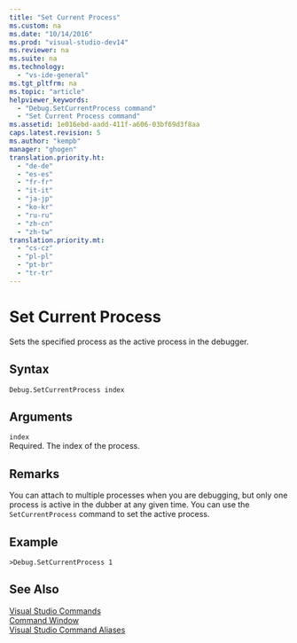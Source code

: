 ```yaml
---
title: "Set Current Process"
ms.custom: na
ms.date: "10/14/2016"
ms.prod: "visual-studio-dev14"
ms.reviewer: na
ms.suite: na
ms.technology: 
  - "vs-ide-general"
ms.tgt_pltfrm: na
ms.topic: "article"
helpviewer_keywords: 
  - "Debug.SetCurrentProcess command"
  - "Set Current Process command"
ms.assetid: 1e016ebd-aadd-411f-a606-03bf69d3f8aa
caps.latest.revision: 5
ms.author: "kempb"
manager: "ghogen"
translation.priority.ht: 
  - "de-de"
  - "es-es"
  - "fr-fr"
  - "it-it"
  - "ja-jp"
  - "ko-kr"
  - "ru-ru"
  - "zh-cn"
  - "zh-tw"
translation.priority.mt: 
  - "cs-cz"
  - "pl-pl"
  - "pt-br"
  - "tr-tr"
---
```

# Set Current Process
Sets the specified process as the active process in the debugger.  
  
## Syntax  
  
```  
Debug.SetCurrentProcess index  
```  
  
## Arguments  
 `index`  
 Required. The index of the process.  
  
## Remarks  
 You can attach to multiple processes when you are debugging, but only one process is active in the dubber at any given time. You can use the `SetCurrentProcess` command to set the active process.  
  
## Example  
  
```  
>Debug.SetCurrentProcess 1  
```  
  
## See Also  
 [Visual Studio Commands](../reference/visual-studio-commands.md)   
 [Command Window](../reference/command-window.md)   
 [Visual Studio Command Aliases](../reference/visual-studio-command-aliases.md)